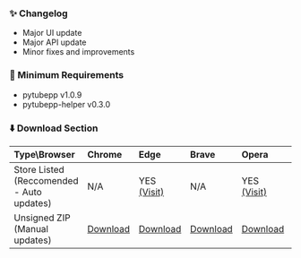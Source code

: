 ### ✨ Changelog

- Major UI update
- Major API update
- Minor fixes and improvements

### 📎 Minimum Requirements

- pytubepp v1.0.9
- pytubepp-helper v0.3.0

### ⬇️ Download Section

| Type\Browser | Chrome | Edge | Brave | Opera | Arc | Firefox | LibreWolf |
| :---- | :---- | :---- | :---- | :---- | :---- | :---- | :---- |
| Store Listed (Reccomended - Auto updates) | N/A | YES [(Visit)](https://microsoftedge.microsoft.com/addons/detail/pytubepp-extension-foss/ebneapoekcjelholncnlpdohjbjabhbi) | N/A | YES [(Visit)](https://addons.opera.com/en/extensions/details/pytubepp-extension-foss/) | N/A | YES [(Visit)](https://addons.mozilla.org/en-US/firefox/addon/pytubepp-addon/) | YES [(Visit)](https://addons.mozilla.org/en-US/firefox/addon/pytubepp-addon/) |
| Unsigned ZIP (Manual updates) | [Download](https://github.com/neosubhamoy/pytubepp-extension/releases/download/v0.2.0-beta/pytubepp-extension-v0.2.0-beta-chrome.zip) | [Download](https://github.com/neosubhamoy/pytubepp-extension/releases/download/v0.2.0-beta/pytubepp-extension-v0.2.0-beta-chrome.zip) | [Download](https://github.com/neosubhamoy/pytubepp-extension/releases/download/v0.2.0-beta/pytubepp-extension-v0.2.0-beta-chrome.zip) | [Download](https://github.com/neosubhamoy/pytubepp-extension/releases/download/v0.2.0-beta/pytubepp-extension-v0.2.0-beta-chrome.zip) | [Download](https://github.com/neosubhamoy/pytubepp-extension/releases/download/v0.2.0-beta/pytubepp-extension-v0.2.0-beta-chrome.zip) | [Download](https://github.com/neosubhamoy/pytubepp-extension/releases/download/v0.2.0-beta/pytubepp-extension-v0.2.0-beta-firefox.zip) | [Download](https://github.com/neosubhamoy/pytubepp-extension/releases/download/v0.2.0-beta/pytubepp-extension-v0.2.0-beta-firefox.zip) |